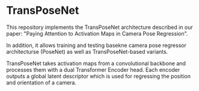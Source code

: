 # TransPoseNet 
This repository implements the TransPoseNet architecture described in our paper: "Paying Attention to Activation Maps in Camera Pose Regression".

In addition, it allows training and testing basekne camera pose regressor architecturse (PoseNet) as well as TransPoseNet-based variants. 

TransPoseNet takes activation maps from a convolutional backbone and processes them with a dual Transformer Encoder head. Each encoder outputs a global latent descriptor which is used for regressing the position and orientation of a camera. 


